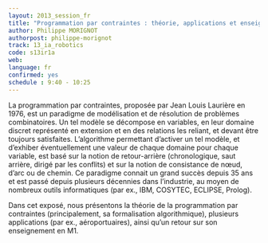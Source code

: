 ```yaml
---
layout: 2013_session_fr
title: "Programmation par contraintes : théorie, applications et enseignement"
author: Philippe MORIGNOT
authorpost: philippe-morignot
track: 13_ia_robotics
code: s13ir1a
web: 
language: fr
confirmed: yes
schedule : 9:40 - 10:25
---
```


La programmation par contraintes, proposée par Jean Louis Laurière en 1976, est un paradigme de modélisation et de résolution de problèmes combinatoires. Un tel  modèle se décompose en variables, en leur domaine discret représenté en extension et en des relations les reliant, et devant être toujours satisfaites. L’algorithme permettant d’activer un tel modèle, et d’exhiber éventuellement une valeur de chaque domaine pour chaque variable, est basé sur la notion de retour-arrière (chronologique, saut arrière, dirigé par les conflits) et sur la notion de consistance de nœud, d’arc ou de chemin. Ce paradigme connait un grand succès depuis 35 ans et est passé depuis plusieurs décennies dans l’industrie, au moyen de nombreux outils informatiques (par ex., IBM, COSYTEC, ECLIPSE, Prolog).

Dans cet exposé, nous présentons la théorie de la programmation par contraintes (principalement, sa formalisation algorithmique), plusieurs applications (par ex., aéroportuaires), ainsi qu’un retour sur son enseignement en M1.
